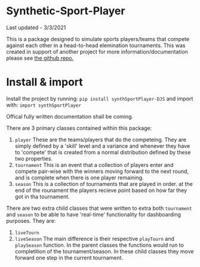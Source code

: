 # Synthetic-Sport-Player

Last updated - 3/3/2021

This is a package designed to simulate sports players/teams that compete against each other in a head-to-head elemination tournaments. This was created in support of another project for more information/documentation please see [the github repo.](https://github.com/DrJStrudwick/Synthetic-Sport-Player)

# Install & import
Install the project by running:
```pip install synthSportPlayer-DJS```
and import with:
```import synthSportPlayer```

Offical fully written documentation shall be coming.

There are 3 primary classes contained within this package:
1. `player` These are the teams/players that do the competeing. They are simply defined by a 'skill' level and a variance and whenever they have to 'compete' that is created from a normal distribution defined by these two properties.
2. `tournament` This is an event that a collection of players enter and compete pair-wise with the winners moving forward to the next round, and is complete when there is one player remaining.
3. `season` This is a collection of tournaments that are played in order. at the end of the rounament the players recieve point based on how far they got in tha tournament.

There are two extra child classes that were written to extra both `tournament` and `season` to be able to have 'real-time' functionality for dashboarding purposes. They are:
1. `liveTourn`
2. `liveSeason`
The main difference is their respective `playTourn` and `playSeason` function. In the parent classes the functions would run to completition of the tournament/season. In these child classes they move forward one step in the current tournament.
